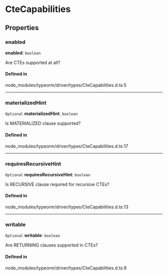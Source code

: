 # CteCapabilities

## Properties

### enabled

 **enabled**: `boolean`

Are CTEs supported at all?

#### Defined in

node_modules/typeorm/driver/types/CteCapabilities.d.ts:5

___

### materializedHint

 `Optional` **materializedHint**: `boolean`

Is MATERIALIZED clause supported?

#### Defined in

node_modules/typeorm/driver/types/CteCapabilities.d.ts:17

___

### requiresRecursiveHint

 `Optional` **requiresRecursiveHint**: `boolean`

Is RECURSIVE clause required for recursive CTEs?

#### Defined in

node_modules/typeorm/driver/types/CteCapabilities.d.ts:13

___

### writable

 `Optional` **writable**: `boolean`

Are RETURNING clauses supported in CTEs?

#### Defined in

node_modules/typeorm/driver/types/CteCapabilities.d.ts:9
